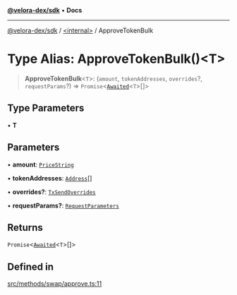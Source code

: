 [**@velora-dex/sdk**](../../README.md) • **Docs**

***

[@velora-dex/sdk](../../globals.md) / [\<internal\>](../README.md) / ApproveTokenBulk

# Type Alias: ApproveTokenBulk()\<T\>

> **ApproveTokenBulk**\<`T`\>: (`amount`, `tokenAddresses`, `overrides`?, `requestParams`?) => `Promise`\<[`Awaited`](Awaited.md)\<`T`\>[]\>

## Type Parameters

• **T**

## Parameters

• **amount**: [`PriceString`](../../type-aliases/PriceString.md)

• **tokenAddresses**: [`Address`](../../type-aliases/Address.md)[]

• **overrides?**: [`TxSendOverrides`](../../interfaces/TxSendOverrides.md)

• **requestParams?**: [`RequestParameters`](RequestParameters.md)

## Returns

`Promise`\<[`Awaited`](Awaited.md)\<`T`\>[]\>

## Defined in

[src/methods/swap/approve.ts:11](https://github.com/VeloraDEX/sdk/blob/feat/extend_delta_orders_filtering/src/methods/swap/approve.ts#L11)
